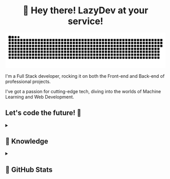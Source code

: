 <h1 align="center">👋 Hey there! LazyDev at your service! </h1>

<p align="center">
 <img width="600" src="assets/github-snake.svg" alt="snake"/>
</p>



I'm a Full Stack developer, rocking it on both the Front-end and Back-end of professional projects.

I've got a passion for cutting-edge tech, diving into the worlds of Machine Learning and Web Development.

## Let's code the future! 🚀


<details align="left">
  <summary><h2><b>🍂 Knowledge</b></h2></summary>
  <p>
    <h3>Languages</h3>
    <img src="https://skillicons.dev/icons?i=cpp,py,html,css,sqlite&perline=7" />
    <h3>Frameworks / Tools</h3>
    <img src="https://skillicons.dev/icons?i=linux,django,bootstrap,git,gitlab&perline=7" />
    <h3>Software</h3>
    <img src="https://skillicons.dev/icons?i=vscode,visualstudio,ps&perline=7" />
    <br>
  </p>
</details>


<details align="left">
  <summary><h2><b>🍃 GitHub Stats</b></h2></summary>
  <p>
   <img src="https://github-readme-stats.vercel.app/api/top-langs/?username=devbutlazy&theme=dracula&layout=compact&hide_border=true&bg_color=00000000" />
   <br>
   <img src="https://github-readme-stats.vercel.app/api?username=devbutlazy&count_private=true&show_icons=true&theme=dracula&hide_border=true&bg_color=00000000" />
  </p>
</details>
